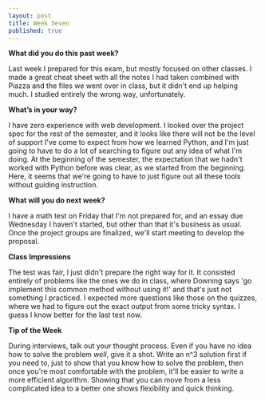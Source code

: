 ```yaml
---
layout: post
title: Week Seven
published: true
---
```

**What did you do this past week?**

Last week I prepared for this exam, but mostly focused on other classes. I made a great cheat sheet with all the notes I had taken combined with Piazza and the files we went over in class, but it didn't end up helping much. I studied entirely the wrong way, unfortunately.

**What’s in your way?**

I have zero experience with web development. I looked over the project spec for the rest of the semester, and it looks like there will not be the level of support I've come to expect from how we learned Python, and I'm just going to have to do a lot of searching to figure out any idea of what I'm doing. At the beginning of the semester, the expectation that we hadn't worked with Python before was clear, as we started from the beginning. Here, it seems that we're going to have to just figure out all these tools without guiding instruction.

**What will you do next week?**

I have a math test on Friday that I'm not prepared for, and an essay due Wednesday I haven't started, but other than that it's business as usual. Once the project groups are finalized, we'll start meeting to develop the proposal.

**Class Impressions**

The test was fair, I just didn't prepare the right way for it. It consisted entirely of problems like the ones we do in class, where Downing says 'go implement this common method without using it!' and that's just not something I practiced. I expected more questions like those on the quizzes, where we had to figure out the exact output from some tricky syntax. I guess I know better for the last test now.

**Tip of the Week**

During interviews, talk out your thought process. Even if you have no idea how to solve the problem *well*, give it a shot. Write an n^3 solution first if you need to, just to show that you know how to solve the problem, then once you're most comfortable with the problem, it'll be easier to write a more efficient algorithm. Showing that you can move from a less complicated idea to a better one shows flexibility and quick thinking.
